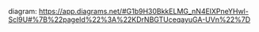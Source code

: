 diagram: https://app.diagrams.net/#G1b9H30BkkELMG_nN4ElXPneYHwl-Scl9U#%7B%22pageId%22%3A%22KDrNBGTUceqayuGA-UVn%22%7D
